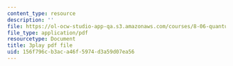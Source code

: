 ```yaml
---
content_type: resource
description: ''
file: https://ol-ocw-studio-app-qa.s3.amazonaws.com/courses/8-06-quantum-physics-iii-spring-2018/156f796cb3aca46f5974d3a59d07ea56_Prx5mnE7BUM.pdf
file_type: application/pdf
resourcetype: Document
title: 3play pdf file
uid: 156f796c-b3ac-a46f-5974-d3a59d07ea56
---
```

